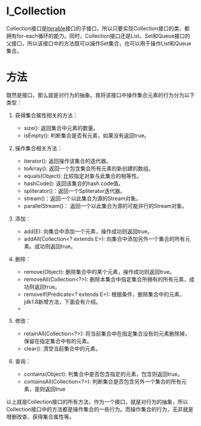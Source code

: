 # I_Collection
Collection接口是[Iterable](/java/lang/I_Iterable.md)接口的子接口，所以只要实现Collection接口的类，都拥有for-each循环的能力。同时，Collection接口还是List、Set和Queue接口的父接口，所以该接口中的方法既可以操作Set集合，也可以用于操作List和Queue集合。

# 方法
既然是接口，那么就是对行为的抽象。我将该接口中操作集合元素的行为分为以下类型：
1. 获得集合属性相关的方法：
    - size(): 返回集合中元素的数量。
    - isEmpty(): 判断集合是否有元素，如果没有返回true。


2. 操作集合相关方法：
    - iterator(): 返回操作该集合的迭代器。
    - toArray(): 返回一个包含集合所有元素的新创建的数组。
    - equals(Object): 比较指定对象与此集合的相等性。
    - hashCode(): 返回该集合的hash code值。
    - spliterator()：返回一个Spliterator迭代器。
    - stream()：返回一个以此集合为源的Stream对象。
    - parallelStream()： 返回一个以此集合为源的可能并行的Stream对象。

3. 添加：
    - add(E): 向集合中添加一个元素，操作成功则返回true。
    - addAll(Collection<? extends E>): 向集合中添加另外一个集合的所有元素。成功则返回true。

4. 删除：
    - remove(Object): 删除集合中的某个元素，操作成功则返回true。
    - removeAll(Collection<?>): 删除本集合中指定集合所拥有的所有元素，成功则返回true。
    - removeIf(Predicate<? extends E>): 根据条件，删除集合中的元素，jdk1.8新增方法，下面会有介绍。
    -
5. 修改：
    - retainAll(Collection<?>): 将当前集合中在指定集合没有的元素删除掉，保留在指定集合中有的元素。
    - clear(): 清空当前集合中的元素。

6. 查询：
    - contains(Object): 判集合中是否包含指定的元素，包含则返回true。
    - containsAll(Collection<?>): 判断集合是否包含另外一个集合的所有元素，是则返回true

以上就是Collection接口的所有方法，作为一个接口，就是对行为的抽象，所以Collection接口中的方法都是操作集合的一些行为。而操作集合的行为，无非就是增删改查、获得集合属性等。

